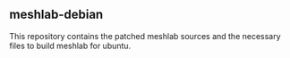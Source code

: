 ## meshlab-debian 

This repository contains the patched meshlab sources and the necessary files to build meshlab for ubuntu.
